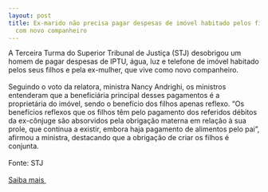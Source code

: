 ```yaml
---
layout: post
title: Ex-marido não precisa pagar despesas de imóvel habitado pelos filhos e ex-mulher
  com novo companheiro
---
```

<div><div>A Terceira Turma do Superior Tribunal de Justiça (STJ) desobrigou um homem de pagar despesas de IPTU, água, luz e telefone de imóvel habitado pelos seus filhos e pela ex-mulher, que vive como novo companheiro. </div><div><br /></div><div>Seguindo o voto da relatora, ministra Nancy Andrighi, os ministros entenderam que a beneficiária principal desses pagamentos é a proprietária do imóvel, sendo o benefício dos filhos apenas reflexo. “Os benefícios reflexos que os filhos têm pelo pagamento dos referidos débitos da ex-cônjuge são absorvidos pela obrigação materna em relação à sua prole, que continua a existir, embora haja pagamento de alimentos pelo pai”, afirmou a ministra, destacando que a obrigação de criar os filhos é conjunta.</div><div> </div><div>Fonte: STJ</div><div> </div><div><a href="http://www.stj.jus.br/portal_stj/publicacao/engine.wsp?tmp.area=398&tmp.texto=103250" target="_blank">Saiba mais </a></div></div>
